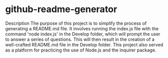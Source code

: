 # github-readme-generator
Description
The purpose of this project is to simplify the process of generating a README.md file. It involves running the index.js file with the command 'node index.js' in the Develop folder, which will prompt the user to answer a series of questions. This will then result in the creation of a well-crafted README.md file in the Develop folder. This project also served as a platform for practicing the use of Node.js and the inquirer package.




